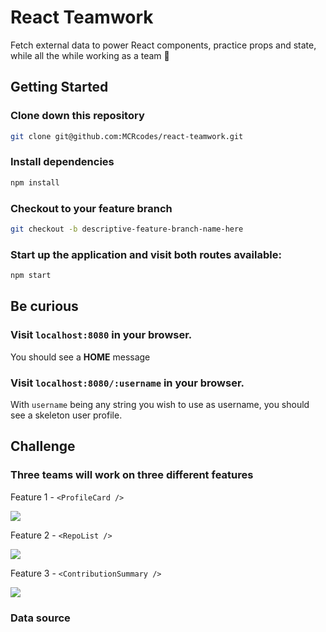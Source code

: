 # React Teamwork

Fetch external data to power React components, practice props and state, while all the while working as a team 💪

## Getting Started

### Clone down this repository

```bash
git clone git@github.com:MCRcodes/react-teamwork.git
```

### Install dependencies

```bash
npm install
```

### Checkout to your feature branch

```bash
git checkout -b descriptive-feature-branch-name-here
```

### Start up the application and visit both routes available:

```bash
npm start
```

## Be curious

### Visit `localhost:8080` in your browser.

You should see a **HOME** message

### Visit `localhost:8080/:username` in your browser.

With `username` being any string you wish to use as username, you should see a skeleton user profile.  

## Challenge

### Three teams will work on three different features

Feature 1 - `<ProfileCard />`

![](../master/img/profile-card.png)

Feature 2 - `<RepoList />`

![](../master/img/repo-list.png)

Feature 3 - `<ContributionSummary />`

![](../master/img/contribution-summary.png)

### Data source

